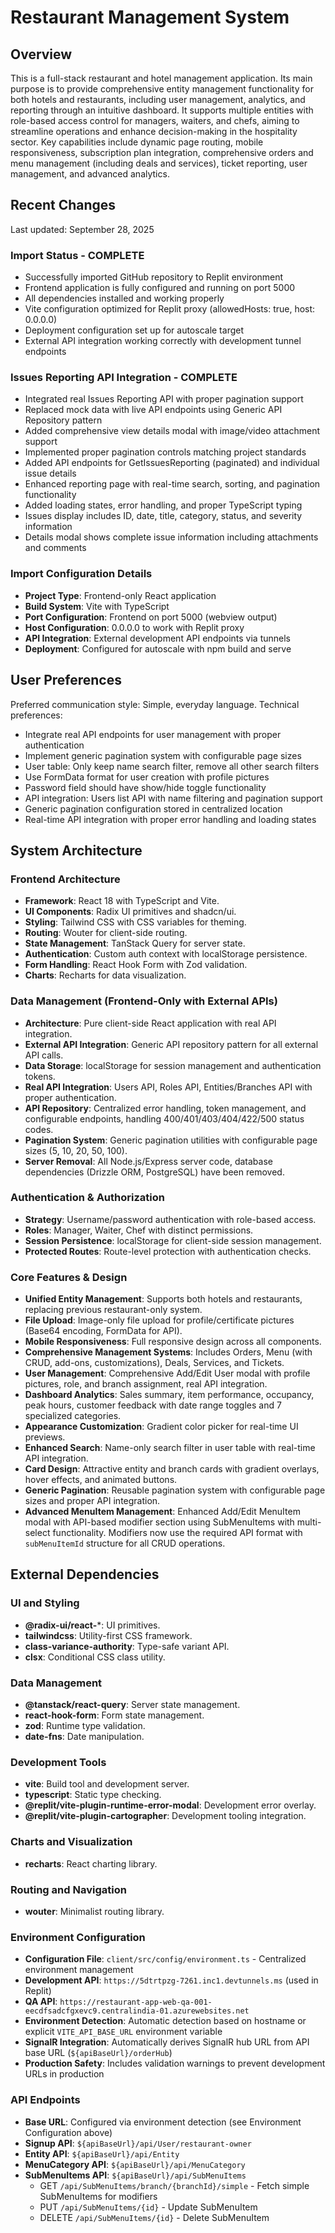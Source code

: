 # Restaurant Management System

## Overview
This is a full-stack restaurant and hotel management application. Its main purpose is to provide comprehensive entity management functionality for both hotels and restaurants, including user management, analytics, and reporting through an intuitive dashboard. It supports multiple entities with role-based access control for managers, waiters, and chefs, aiming to streamline operations and enhance decision-making in the hospitality sector. Key capabilities include dynamic page routing, mobile responsiveness, subscription plan integration, comprehensive orders and menu management (including deals and services), ticket reporting, user management, and advanced analytics.

## Recent Changes
Last updated: September 28, 2025

### Import Status - COMPLETE
- Successfully imported GitHub repository to Replit environment
- Frontend application is fully configured and running on port 5000
- All dependencies installed and working properly
- Vite configuration optimized for Replit proxy (allowedHosts: true, host: 0.0.0.0)
- Deployment configuration set up for autoscale target
- External API integration working correctly with development tunnel endpoints

### Issues Reporting API Integration - COMPLETE
- Integrated real Issues Reporting API with proper pagination support
- Replaced mock data with live API endpoints using Generic API Repository pattern
- Added comprehensive view details modal with image/video attachment support
- Implemented proper pagination controls matching project standards
- Added API endpoints for GetIssuesReporting (paginated) and individual issue details
- Enhanced reporting page with real-time search, sorting, and pagination functionality
- Added loading states, error handling, and proper TypeScript typing
- Issues display includes ID, date, title, category, status, and severity information
- Details modal shows complete issue information including attachments and comments

### Import Configuration Details
- **Project Type**: Frontend-only React application
- **Build System**: Vite with TypeScript  
- **Port Configuration**: Frontend on port 5000 (webview output)
- **Host Configuration**: 0.0.0.0 to work with Replit proxy
- **API Integration**: External development API endpoints via tunnels
- **Deployment**: Configured for autoscale with npm build and serve

## User Preferences
Preferred communication style: Simple, everyday language.
Technical preferences:
- Integrate real API endpoints for user management with proper authentication
- Implement generic pagination system with configurable page sizes
- User table: Only keep name search filter, remove all other search filters
- Use FormData format for user creation with profile pictures
- Password field should have show/hide toggle functionality
- API integration: Users list API with name filtering and pagination support
- Generic pagination configuration stored in centralized location
- Real-time API integration with proper error handling and loading states

## System Architecture

### Frontend Architecture
- **Framework**: React 18 with TypeScript and Vite.
- **UI Components**: Radix UI primitives and shadcn/ui.
- **Styling**: Tailwind CSS with CSS variables for theming.
- **Routing**: Wouter for client-side routing.
- **State Management**: TanStack Query for server state.
- **Authentication**: Custom auth context with localStorage persistence.
- **Form Handling**: React Hook Form with Zod validation.
- **Charts**: Recharts for data visualization.

### Data Management (Frontend-Only with External APIs)
- **Architecture**: Pure client-side React application with real API integration.
- **External API Integration**: Generic API repository pattern for all external API calls.
- **Data Storage**: localStorage for session management and authentication tokens.
- **Real API Integration**: Users API, Roles API, Entities/Branches API with proper authentication.
- **API Repository**: Centralized error handling, token management, and configurable endpoints, handling 400/401/403/404/422/500 status codes.
- **Pagination System**: Generic pagination utilities with configurable page sizes (5, 10, 20, 50, 100).
- **Server Removal**: All Node.js/Express server code, database dependencies (Drizzle ORM, PostgreSQL) have been removed.

### Authentication & Authorization
- **Strategy**: Username/password authentication with role-based access.
- **Roles**: Manager, Waiter, Chef with distinct permissions.
- **Session Persistence**: localStorage for client-side session management.
- **Protected Routes**: Route-level protection with authentication checks.

### Core Features & Design
- **Unified Entity Management**: Supports both hotels and restaurants, replacing previous restaurant-only system.
- **File Upload**: Image-only file upload for profile/certificate pictures (Base64 encoding, FormData for API).
- **Mobile Responsiveness**: Full responsive design across all components.
- **Comprehensive Management Systems**: Includes Orders, Menu (with CRUD, add-ons, customizations), Deals, Services, and Tickets.
- **User Management**: Comprehensive Add/Edit User modal with profile pictures, role, and branch assignment, real API integration.
- **Dashboard Analytics**: Sales summary, item performance, occupancy, peak hours, customer feedback with date range toggles and 7 specialized categories.
- **Appearance Customization**: Gradient color picker for real-time UI previews.
- **Enhanced Search**: Name-only search filter in user table with real-time API integration.
- **Card Design**: Attractive entity and branch cards with gradient overlays, hover effects, and animated buttons.
- **Generic Pagination**: Reusable pagination system with configurable page sizes and proper API integration.
- **Advanced MenuItem Management**: Enhanced Add/Edit MenuItem modal with API-based modifier section using SubMenuItems with multi-select functionality. Modifiers now use the required API format with `subMenuItemId` structure for all CRUD operations.

## External Dependencies

### UI and Styling
- **@radix-ui/react-***: UI primitives.
- **tailwindcss**: Utility-first CSS framework.
- **class-variance-authority**: Type-safe variant API.
- **clsx**: Conditional CSS class utility.

### Data Management
- **@tanstack/react-query**: Server state management.
- **react-hook-form**: Form state management.
- **zod**: Runtime type validation.
- **date-fns**: Date manipulation.

### Development Tools
- **vite**: Build tool and development server.
- **typescript**: Static type checking.
- **@replit/vite-plugin-runtime-error-modal**: Development error overlay.
- **@replit/vite-plugin-cartographer**: Development tooling integration.

### Charts and Visualization
- **recharts**: React charting library.

### Routing and Navigation
- **wouter**: Minimalist routing library.

### Environment Configuration
- **Configuration File**: `client/src/config/environment.ts` - Centralized environment management
- **Development API**: `https://5dtrtpzg-7261.inc1.devtunnels.ms` (used in Replit)
- **QA API**: `https://restaurant-app-web-qa-001-eecdfsadcfgxevc9.centralindia-01.azurewebsites.net`
- **Environment Detection**: Automatic detection based on hostname or explicit `VITE_API_BASE_URL` environment variable
- **SignalR Integration**: Automatically derives SignalR hub URL from API base URL (`${apiBaseUrl}/orderHub`)
- **Production Safety**: Includes validation warnings to prevent development URLs in production

### API Endpoints
- **Base URL**: Configured via environment detection (see Environment Configuration above)
- **Signup API**: `${apiBaseUrl}/api/User/restaurant-owner`
- **Entity API**: `${apiBaseUrl}/api/Entity`
- **MenuCategory API**: `${apiBaseUrl}/api/MenuCategory`
- **SubMenuItems API**: `${apiBaseUrl}/api/SubMenuItems`
  - GET `/api/SubMenuItems/branch/{branchId}/simple` - Fetch simple SubMenuItems for modifiers
  - PUT `/api/SubMenuItems/{id}` - Update SubMenuItem 
  - DELETE `/api/SubMenuItems/{id}` - Delete SubMenuItem